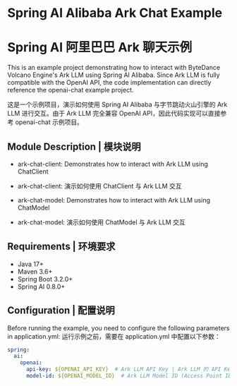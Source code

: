 # Spring AI Alibaba Ark Chat Example
# Spring AI 阿里巴巴 Ark 聊天示例

This is an example project demonstrating how to interact with ByteDance Volcano Engine's Ark LLM using Spring AI Alibaba. Since Ark LLM is fully compatible with the OpenAI API, the code implementation can directly reference the openai-chat example project.

这是一个示例项目，演示如何使用 Spring AI Alibaba 与字节跳动火山引擎的 Ark LLM 进行交互。由于 Ark LLM 完全兼容 OpenAI API，因此代码实现可以直接参考 openai-chat 示例项目。

## Module Description | 模块说明

- ark-chat-client: Demonstrates how to interact with Ark LLM using ChatClient
- ark-chat-client: 演示如何使用 ChatClient 与 Ark LLM 交互

- ark-chat-model: Demonstrates how to interact with Ark LLM using ChatModel
- ark-chat-model: 演示如何使用 ChatModel 与 Ark LLM 交互

## Requirements | 环境要求

- Java 17+
- Maven 3.6+
- Spring Boot 3.2.0+
- Spring AI 0.8.0+

## Configuration | 配置说明

Before running the example, you need to configure the following parameters in application.yml:
运行示例之前，需要在 application.yml 中配置以下参数：

```yaml
spring:
  ai:
    openai:
      api-key: ${OPENAI_API_KEY}  # Ark LLM API Key | Ark LLM 的 API Key
      model-id: ${OPENAI_MODEL_ID}  # Ark LLM Model ID (Access Point ID) | Ark LLM 的模型 ID（Access Point ID）
```

